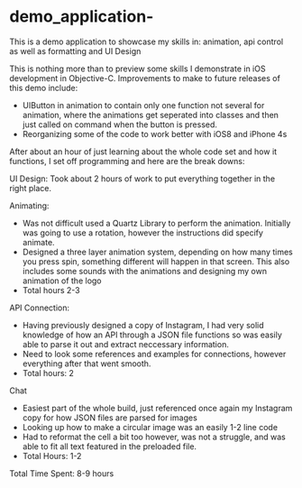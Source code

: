 # demo_application-
This is a demo application to showcase my skills in: animation, api control as well as formatting and UI Design

This is nothing more than to preview some skills I demonstrate in iOS development in Objective-C. Improvements to make to future releases of this demo include:

- UIButton in animation to contain only one function not several for animation, where the animations get seperated into classes and then just called on command when the button is pressed.
- Reorganizing some of the code to work better with iOS8 and iPhone 4s

After about an hour of just learning about the whole code set and how it functions, 
I set off programming and here are the break downs:

UI Design: Took about 2 hours of work to put everything together in the right place. 

Animating: 
- Was not difficult used a Quartz Library to perform the animation. 
Initially was going to use a rotation, however the instructions 
did specify animate.
- Designed a three layer animation system, depending on how many times
you press spin, something different will happen in that screen.
This also includes some sounds with the animations and designing my own
animation of the logo
- Total hours 2-3 

API Connection:
- Having previously designed a copy of Instagram, I had very solid
knowledge of how an API through a JSON file functions so was easily able 
to parse it out and extract neccessary information.
- Need to look some references and examples for connections, however
everything after that went smooth.
- Total hours: 2

Chat
- Easiest part of the whole build, just referenced once again my 
Instagram copy for how JSON files are parsed for images
- Looking up how to make a circular image was an easily 1-2 line code
- Had to reformat the cell a bit too however, was not a struggle, 
and was able to fit all text featured in the preloaded file. 
- Total Hours: 1-2

Total Time Spent: 8-9 hours

